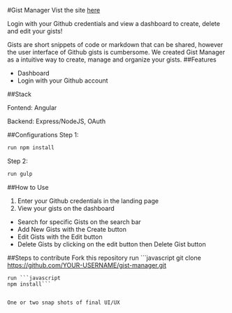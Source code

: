 #Gist Manager
Vist the site [here](https://gist-manager-app.herokuapp.com/)

Login with your Github credentials and view a dashboard to create, delete and edit your gists!

Gists are short snippets of code or markdown that can be shared, however the user interface of Github gists is cumbersome.
We created Gist Manager as a intuitive way to create, manage and organize your gists.
##Features
  * Dashboard
  * Login with your Github account

##Stack

Fontend: Angular

Backend: Express/NodeJS, OAuth

##Configurations
Step 1:
```javascript
run npm install
```
Step 2:
```javascript
run gulp
```

##How to Use
1. Enter your Github credentials in the landing page
2. View your gists on the dashboard
  * Search for specific Gists on the search bar
  * Add New Gists with the Create button
  * Edit Gists with the Edit button
  * Delete Gists by clicking on the edit button then Delete Gist button


##Steps to contribute
Fork this repository
run ```javascript
git clone https://github.com/YOUR-USERNAME/gist-manager.git
```
run ```javascript
npm install```


One or two snap shots of final UI/UX
